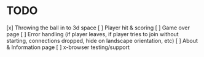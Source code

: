 # TODO

[x] Throwing the ball in to 3d space
[ ] Player hit & scoring
[ ] Game over page
[ ] Error handling (if player leaves, if player tries to join without starting, connections dropped, hide on landscape orientation, etc)
[ ] About & Information page
[ ] x-browser testing/support
